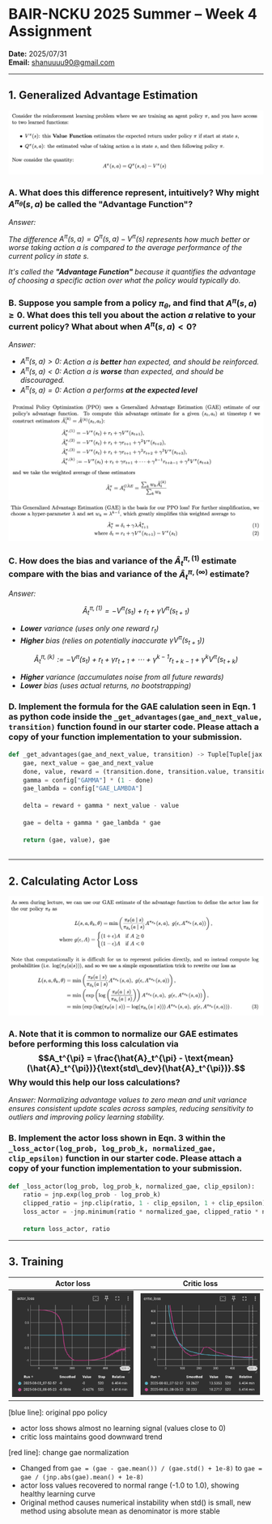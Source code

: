 # BAIR-NCKU 2025 Summer – Week 4 Assignment

**Date:** 2025/07/31  
**Email:**  shanuuuu90@gmail.com

---

## 1. Generalized Advantage Estimation
![Q1](./src/Qab.png)

### A. What does this difference represent, intuitively? Why might $A^{\pi_\theta}(s, a)$ be called the "Advantage Function"?

<em>
Answer:

The difference $A^{\pi}(s, a) = Q^{\pi}(s, a) - V^{\pi}(s)$ 
represents how much better or worse taking action $a$ is compared to the average performance of the current policy in state $s$.

It's called the **"Advantage Function"** because it quantifies the advantage of choosing a specific action over what the policy would typically do.

</em>

### B. Suppose you sample from a policy $\pi_\theta$, and find that $A^{\pi}(s, a) \geq 0$. What does this tell you about the action $a$ relative to your current policy? What about when $A^{\pi}(s, a) < 0$?

<em> 
Answer:

- $A^{\pi}(s, a) > 0$: Action $a$ is **better** han expected, and should be reinforced.  
- $A^{\pi}(s, a) < 0$: Action $a$ is **worse** than expected, and should be discouraged.  
- $A^{\pi}(s, a) = 0$: Action $a$ performs **at the expected level**
</em>

![Qcd_1](./src/Qcd_1.png)
![Qcd_2](./src/Qcd_2.png)

### C. How does the bias and variance of the $\hat{A}^{\pi, (1)}_t$ estimate compare with the bias and variance of the $\hat{A}^{\pi, (\infty)}_t$ estimate?

<em>
Answer:

$$
\hat{A}_t^{\pi, (1)} = -V^{\pi}(s_t) + r_t + \gamma V^{\pi}(s_{t+1})
$$

- **Lower** variance (uses only one reward $r_t$)
- **Higher** bias (relies on potentially inaccurate $\gamma V^{\pi}(s_{t+1})$)

$$
\hat{A}_t^{\pi, (k)} := -V^{\pi}(s_t) + r_t + \gamma r_{t+1} + \cdots + \gamma^{k-1} r_{t+k-1} + \gamma^k V^{\pi}(s_{t+k})
$$
- **Higher** variance (accumulates noise from all future rewards)
- **Lower** bias (uses actual returns, no bootstrapping)

</em>

### D. Implement the formula for the GAE calulation seen in Eqn. 1 as python code inside the `_get_advantages(gae_and_next_value, transition)` function found in our starter code. Please attach a copy of your function implementation to your submission.

```python
def _get_advantages(gae_and_next_value, transition) -> Tuple[Tuple[jax.Array, jax.Array], jax.Array]:
    gae, next_value = gae_and_next_value
    done, value, reward = (transition.done, transition.value, transition.reward,)
    gamma = config["GAMMA"] * (1 - done)  
    gae_lambda = config["GAE_LAMBDA"]

    delta = reward + gamma * next_value - value

    gae = delta + gamma * gae_lambda * gae

    return (gae, value), gae
                    
```

---
## 2. Calculating Actor Loss
![Calculating Actor Loss](./src/Calculating_Actor_Loss.png)

### A. Note that it is common to normalize our GAE estimates before performing this loss calculation via $$A_t^{\pi} = \frac{\hat{A}_t^{\pi} - \text{mean}(\hat{A}_t^{\pi})}{\text{std\_dev}(\hat{A}_t^{\pi})}.$$ Why would this help our loss calculations?

<em>
Answer: Normalizing advantage values to zero mean and unit variance ensures consistent update scales across samples, reducing sensitivity to outliers and improving policy learning stability.
</em>


### B. Implement the actor loss shown in Eqn. 3 within the `_loss_actor(log_prob, log_prob_k, normalized_gae, clip_epsilon)` function in our starter code. Please attach a copy of your function implementation to your submission.

```python
def _loss_actor(log_prob, log_prob_k, normalized_gae, clip_epsilon):
    ratio = jnp.exp(log_prob - log_prob_k)
    clipped_ratio = jnp.clip(ratio, 1 - clip_epsilon, 1 + clip_epsilon)
    loss_actor = -jnp.minimum(ratio * normalized_gae, clipped_ratio * normalized_gae).mean()

    return loss_actor, ratio
```
---
## 3. Training

| Actor loss | Critic loss |
|----------|-----------|
|![actor_loss](./src/actor_loss.png)|![critic_loss](./src/critic_loss.png)|

[blue line]: original ppo policy
* actor loss shows almost no learning signal (values close to 0)
* critic loss maintains good downward trend

[red line]: change gae normalization
* Changed from `gae = (gae - gae.mean()) / (gae.std() + 1e-8)` to `gae = gae / (jnp.abs(gae).mean() + 1e-8)`
* actor loss values recovered to normal range (-1.0 to 1.0), showing healthy learning curve
* Original method causes numerical instability when std() is small, new method using absolute mean as denominator is more stable